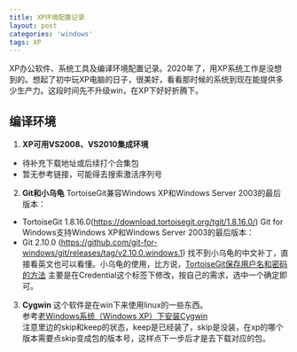 ```yaml
---
title: XP环境配置记录
layout: post
categories: 'windows'
tags: XP
---
```

XP办公软件、系统工具及编译环境配置记录。2020年了，用XP系统工作是没想到的。想起了初中玩XP电脑的日子，很美好，看看那时候的系统到现在能提供多少生产力。这段时间先不升级win，在XP下好好折腾下。

## 编译环境

1. __XP可用VS2008、VS2010集成环境__
* 待补充下载地址或后续打个合集包
* 暂无参考链接，可能得去搜索激活序列号

2. __Git和小乌龟__
TortoiseGit兼容Windows XP和Windows Server 2003的最后版本：
* TortoiseGit 1.8.16.0(https://download.tortoisegit.org/tgit/1.8.16.0/)
Git for Windows支持Windows XP和Windows Server 2003的最后版本：
* Git 2.10.0 (https://github.com/git-for-windows/git/releases/tag/v2.10.0.windows.1)
找不到小乌龟的中文补丁，直接看英文也可以看懂。小乌龟的使用，比方说，[TortoiseGit保存用户名和密码的方法](https://www.cnblogs.com/sapho/p/6140331.html) 主要是在Credential这个标签下修改，按自己的需求，选中一个确定即可。

3. __Cygwin__
这个软件是在win下来使用linux的一些东西。<br>
参考[老Windows系统（Windows XP）下安装Cygwin](https://www.iteye.com/blog/lobin-2435854)<br>
注意里边的skip和keep的状态，keep是已经装了，skip是没装，在xp的哪个版本需要点skip变成包的版本号，这样点下一步后才是去下载对应的包。


